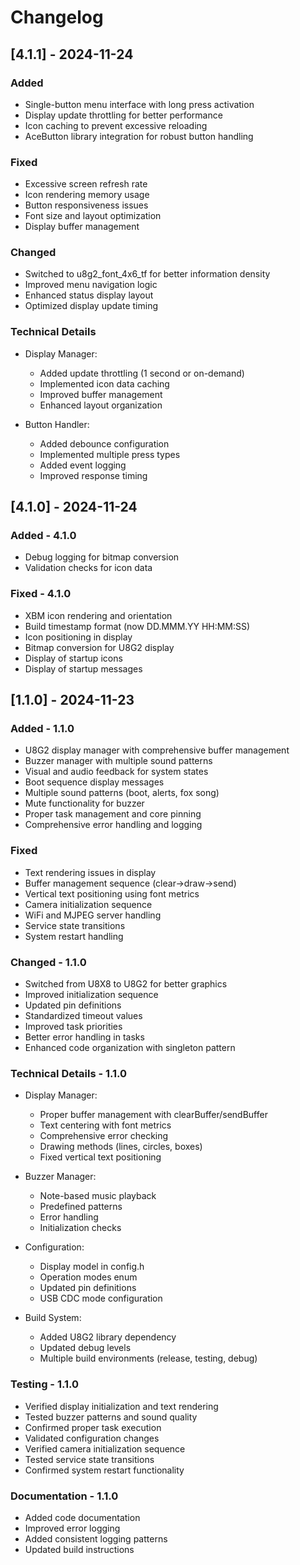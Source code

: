 # Changelog

## [4.1.1] - 2024-11-24

### Added
- Single-button menu interface with long press activation
- Display update throttling for better performance
- Icon caching to prevent excessive reloading
- AceButton library integration for robust button handling

### Fixed
- Excessive screen refresh rate
- Icon rendering memory usage
- Button responsiveness issues
- Font size and layout optimization
- Display buffer management

### Changed
- Switched to u8g2_font_4x6_tf for better information density
- Improved menu navigation logic
- Enhanced status display layout
- Optimized display update timing

### Technical Details
- Display Manager:
  - Added update throttling (1 second or on-demand)
  - Implemented icon data caching
  - Improved buffer management
  - Enhanced layout organization

- Button Handler:
  - Added debounce configuration
  - Implemented multiple press types
  - Added event logging
  - Improved response timing

## [4.1.0] - 2024-11-24

### Added - 4.1.0

- Debug logging for bitmap conversion
- Validation checks for icon data

### Fixed - 4.1.0

- XBM icon rendering and orientation
- Build timestamp format (now DD.MMM.YY HH:MM:SS)
- Icon positioning in display
- Bitmap conversion for U8G2 display
- Display of startup icons
- Display of startup messages

## [1.1.0] - 2024-11-23

### Added - 1.1.0

- U8G2 display manager with comprehensive buffer management
- Buzzer manager with multiple sound patterns
- Visual and audio feedback for system states
- Boot sequence display messages
- Multiple sound patterns (boot, alerts, fox song)
- Mute functionality for buzzer
- Proper task management and core pinning
- Comprehensive error handling and logging

### Fixed

- Text rendering issues in display
- Buffer management sequence (clear->draw->send)
- Vertical text positioning using font metrics
- Camera initialization sequence
- WiFi and MJPEG server handling
- Service state transitions
- System restart handling

### Changed - 1.1.0

- Switched from U8X8 to U8G2 for better graphics
- Improved initialization sequence
- Updated pin definitions
- Standardized timeout values
- Improved task priorities
- Better error handling in tasks
- Enhanced code organization with singleton pattern

### Technical Details - 1.1.0

- Display Manager:

  - Proper buffer management with clearBuffer/sendBuffer
  - Text centering with font metrics
  - Comprehensive error checking
  - Drawing methods (lines, circles, boxes)
  - Fixed vertical text positioning

- Buzzer Manager:

  - Note-based music playback
  - Predefined patterns
  - Error handling
  - Initialization checks

- Configuration:

  - Display model in config.h
  - Operation modes enum
  - Updated pin definitions
  - USB CDC mode configuration

- Build System:
  - Added U8G2 library dependency
  - Updated debug levels
  - Multiple build environments (release, testing, debug)

### Testing - 1.1.0

- Verified display initialization and text rendering
- Tested buzzer patterns and sound quality
- Confirmed proper task execution
- Validated configuration changes
- Verified camera initialization sequence
- Tested service state transitions
- Confirmed system restart functionality

### Documentation - 1.1.0

- Added code documentation
- Improved error logging
- Added consistent logging patterns
- Updated build instructions
